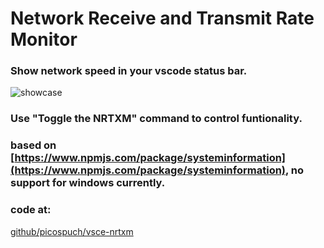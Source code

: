 # Network Receive and Transmit Rate Monitor

### Show network speed in your vscode status bar.

![showcase](https://raw.githubusercontent.com/picospuch/vsce-nrtxm/master/doc/speed.gif)


### Use "Toggle the NRTXM" command to control funtionality.


### based on [https://www.npmjs.com/package/systeminformation](https://www.npmjs.com/package/systeminformation), no support for windows currently.

### code at:
[github/picospuch/vsce-nrtxm](https://github.com/picospuch/vsce-nrtxm)
